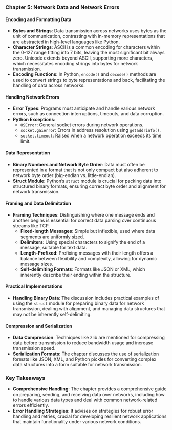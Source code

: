 ### Chapter 5: Network Data and Network Errors

#### Encoding and Formatting Data
- **Bytes and Strings**: Data transmission across networks uses bytes as the unit of communication, contrasting with in-memory representations that are abstracted in high-level languages like Python.
- **Character Strings**: ASCII is a common encoding for characters within the 0-127 range fitting into 7 bits, leaving the most significant bit always zero. Unicode extends beyond ASCII, supporting more characters, which necessitates encoding strings into bytes for network transmission.
- **Encoding Functions**: In Python, `encode()` and `decode()` methods are used to convert strings to byte representations and back, facilitating the handling of data across networks.

#### Handling Network Errors
- **Error Types**: Programs must anticipate and handle various network errors, such as connection interruptions, timeouts, and data corruption.
- **Python Exceptions**:
  - `OSError`: General socket errors during network operations.
  - `socket.gaierror`: Errors in address resolution using `getaddrinfo()`.
  - `socket.timeout`: Raised when a network operation exceeds its time limit.

#### Data Representation
- **Binary Numbers and Network Byte Order**: Data must often be represented in a format that is not only compact but also adherent to network byte order (big-endian vs. little-endian).
- **Struct Module**: Python’s `struct` module is crucial for packing data into structured binary formats, ensuring correct byte order and alignment for network transmission.

#### Framing and Data Delimitation
- **Framing Techniques**: Distinguishing where one message ends and another begins is essential for correct data parsing over continuous streams like TCP.
  - **Fixed-length Messages**: Simple but inflexible, used where data segments are uniformly sized.
  - **Delimiters**: Using special characters to signify the end of a message, suitable for text data.
  - **Length-Prefixed**: Prefixing messages with their length offers a balance between flexibility and complexity, allowing for dynamic message sizes.
  - **Self-delimiting Formats**: Formats like JSON or XML, which inherently describe their ending within the structure.

#### Practical Implementations
- **Handling Binary Data**: The discussion includes practical examples of using the `struct` module for preparing binary data for network transmission, dealing with alignment, and managing data structures that may not be inherently self-delimiting.

#### Compression and Serialization
- **Data Compression**: Techniques like zlib are mentioned for compressing data before transmission to reduce bandwidth usage and increase transmission speed.
- **Serialization Formats**: The chapter discusses the use of serialization formats like JSON, XML, and Python pickles for converting complex data structures into a form suitable for network transmission.

### Key Takeaways
- **Comprehensive Handling**: The chapter provides a comprehensive guide on preparing, sending, and receiving data over networks, including how to handle various data types and deal with common network-related errors efficiently.
- **Error Handling Strategies**: It advises on strategies for robust error handling and retries, crucial for developing resilient network applications that maintain functionality under various network conditions.

